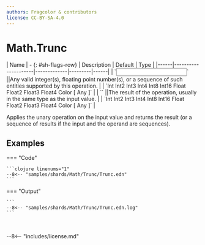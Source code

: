 ```yaml
---
authors: Fragcolor & contributors
license: CC-BY-SA-4.0
---
```



# Math.Trunc

<div class="sh-parameters" markdown="1">
| Name | - {: #sh-flags-row} | Description | Default | Type |
|------|---------------------|-------------|---------|------|
| `<input>` ||Any valid integer(s), floating point number(s), or a sequence of such entities supported by this operation. | | `Int Int2 Int3 Int4 Int8 Int16 Float Float2 Float3 Float4 Color [ Any ]` |
| `<output>` ||The result of the operation, usually in the same type as the input value. | | `Int Int2 Int3 Int4 Int8 Int16 Float Float2 Float3 Float4 Color [ Any ]` |

</div>

Applies the unary operation on the input value and returns the result (or a sequence of results if the input and the operand are sequences).

## Examples

=== "Code"

    ```clojure linenums="1"
    --8<-- "samples/shards/Math/Trunc/Trunc.edn"
    ```

=== "Output"

    ```
    --8<-- "samples/shards/Math/Trunc/Trunc.edn.log"
    ```
&nbsp;

--8<-- "includes/license.md"
